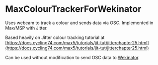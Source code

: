 # MaxColourTrackerForWekinator
Uses webcam to track a colour and sends data via OSC. Implemented in Max/MSP with Jitter.

Based heavily on Jitter colour tracking tutorial at [https://docs.cycling74.com/max5/tutorials/jit-tut/jitterchapter25.html](https://docs.cycling74.com/max5/tutorials/jit-tut/jitterchapter25.html)

Can be used without modification to send OSC data to [Wekinator](www.wekinator.org).



